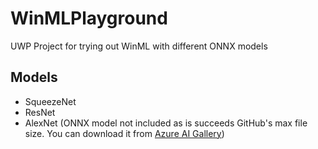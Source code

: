 # WinMLPlayground
UWP Project for trying out WinML with different ONNX models

## Models
* SqueezeNet
* ResNet
* AlexNet (ONNX model not included as is succeeds GitHub's max file size. You can download it from [Azure AI Gallery]( https://gallery.azure.ai/Model/AlexNet-1-2-2))
